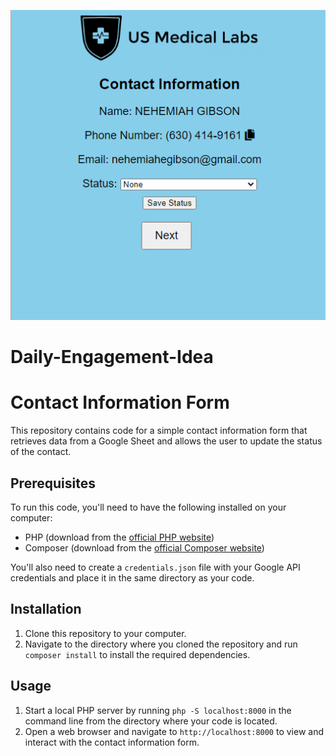 ![Screenshot](Capture.PNG)
# Daily-Engagement-Idea

# Contact Information Form

This repository contains code for a simple contact information form that retrieves data from a Google Sheet and allows the user to update the status of the contact.

## Prerequisites

To run this code, you'll need to have the following installed on your computer:

- PHP (download from the [official PHP website](https://www.php.net/downloads.php))
- Composer (download from the [official Composer website](https://getcomposer.org/))

You'll also need to create a `credentials.json` file with your Google API credentials and place it in the same directory as your code.

## Installation

1. Clone this repository to your computer.
2. Navigate to the directory where you cloned the repository and run `composer install` to install the required dependencies.

## Usage

1. Start a local PHP server by running `php -S localhost:8000` in the command line from the directory where your code is located.
2. Open a web browser and navigate to `http://localhost:8000` to view and interact with the contact information form.
